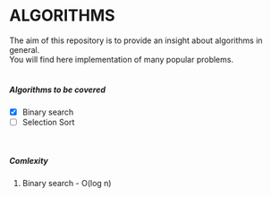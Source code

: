 # ALGORITHMS

The aim of this repository is to provide an insight about algorithms in general.<br/>
You will find here implementation of many popular problems.
<br/><br/>

##### Algorithms to be covered
- [X] Binary search
- [ ] Selection Sort
<br/>

##### Comlexity

1. Binary search - O(log n)
